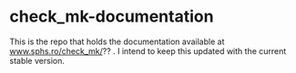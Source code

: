 # check_mk-documentation
This is the repo that holds the documentation available at www.sphs.ro/check_mk/?? .
I intend to keep this updated with the current stable version.
